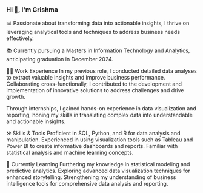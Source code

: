 ### Hi 👋, I'm Grishma

📊 Passionate about transforming data into actionable insights, I thrive on leveraging analytical tools and techniques to address business needs effectively.

📚 Currently pursuing a Masters in Information Technology and Analytics, anticipating graduation in December 2024.

👩‍💻 Work Experience
In my previous role, I conducted detailed data analyses to extract valuable insights and improve business performance. Collaborating cross-functionally, I contributed to the development and implementation of innovative solutions to address challenges and drive growth.

Through internships, I gained hands-on experience in data visualization and reporting, honing my skills in translating complex data into understandable and actionable insights.

⚒️ Skills & Tools
Proficient in SQL, Python, and R for data analysis and manipulation. Experienced in using visualization tools such as Tableau and Power BI to create informative dashboards and reports. Familiar with statistical analysis and machine learning concepts.

🔖 Currently Learning
Furthering my knowledge in statistical modeling and predictive analytics.
Exploring advanced data visualization techniques for enhanced storytelling.
Strengthening my understanding of business intelligence tools for comprehensive data analysis and reporting.
<!--
**gpatil745/gpatil745** is a ✨ _special_ ✨ repository because its `README.md` (this file) appears on your GitHub profile.


-->
